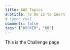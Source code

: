 ```yaml
---
title: AWS Topics 
subtitle: To Do is to Learn
# type: chal
comments: false
tags: ["DOCKER", "K8"]
---
```

This is the Challenge page
